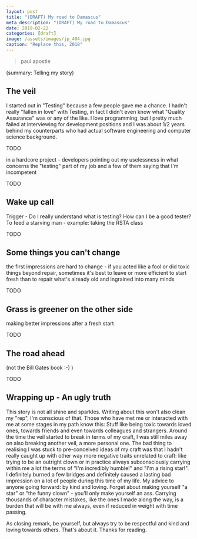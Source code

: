```yaml
---
layout: post
title: "(DRAFT) My road to Damascus"
meta_description: "(DRAFT) My road to Damascus"
date: 2019-02-22
categories: [draft]
image: /assets/images/jp_404.jpg
caption: "Replace this, 2018"
---
```


> paul apostle


(summary: Telling my story)

## The veil

I started out in "Testing" because a few people gave me a chance. I hadn't really "fallen in love" with Testing, in fact I didn't even know what "Quality Assurance" was or any of the like. I love programming, but I pretty much failed at interviewing for development positions and I was about 1/2 years behind my counterparts who had actual software engineering and computer science background.

TODO

in a hardcore project - developers pointing out my uselessness in what concerns the "testing" part of my job and a few of them saying that I'm incompetent

TODO

## Wake up call

Trigger - Do I really understand what is testing? How can I be a good tester?
To feed a starving man - example: taking the RSTA class

TODO

## Some things you can't change

the first impressions are hard to change - if you acted like a fool or did toxic things beyond repair, sometimes it's best to leave or more efficient to start fresh than to repair what's already old and ingrained into many minds

TODO

## Grass is greener on the other side

making better impressions after a fresh start

TODO

## The road ahead

(not the Bill Gates book :-) )

TODO

## Wrapping up - An ugly truth

This story is not all shine and sparkles. Writing about this won't also clean my "rep", I'm conscious of that. Those who have met me or interacted with me at some stages in my path know this: Stuff like being toxic towards loved ones, towards friends and even towards colleagues and strangers. Around the time the veil started to break in terms of my craft, I was still miles away on also breaking another veil, a more personal one. The bad thing to realising I was stuck to pre-conceived ideas of my craft was that I hadn't really caught up with other way more negative traits unrelated to craft: like trying to be an outright clown or in practice always subconsciously carrying within me a lot the terms of "I'm incredibly humble!" and "I'm a rising star!". I definitely burned a few bridges and definitely caused a lasting bad impression on a lot of people during this time of my life. My advice to anyone going forward: by kind and loving. Forget about making yourself "a star" or "the funny clown" - you'll only make yourself an ass. Carrying thousands of character mistakes, like the ones I made along the way, is a burden that will be with me always, even if reduced in weight with time passing.

As closing remark, be yourself, but always try to be respectful and kind and loving towards others. That's about it. Thanks for reading.
